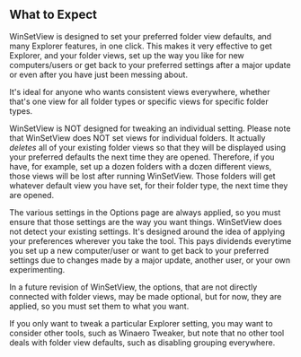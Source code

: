 ## What to Expect

WinSetView is designed to set your preferred folder view defaults, and many Explorer features, in one click. This makes it very effective to get Explorer, and your folder views, set up the way you like for new computers/users or get back to your preferred settings after a major update or even after you have just been messing about.

It's ideal for anyone who wants consistent views everywhere, whether that's one view for all folder types or specific views for specific folder types.

WinSetView is NOT designed for tweaking an individual setting. Please note that WinSetView does NOT set views for individual folders. It actually _deletes_ all of your existing folder views so that they will be displayed using your preferred defaults the next time they are opened. Therefore, if you have, for example, set up a dozen folders with a dozen different views, those views will be lost after running WinSetView. Those folders will get whatever default view you have set, for their folder type, the next time they are opened.

The various settings in the Options page are always applied, so you must ensure that those settings are the way you want things. WinSetView does not detect your existing settings. It's designed around the idea of applying your preferences wherever you take the tool. This pays dividends everytime you set up a new computer/user or want to get back to your preferred settings due to changes made by a major update, another user, or your own experimenting.

In a future revision of WinSetView, the options, that are not directly connected with folder views, may be made optional, but for now, they are applied, so you must set them to what you want.

If you only want to tweak a particular Explorer setting, you may want to consider other tools, such as Winaero Tweaker, but note that no other tool deals with folder view defaults, such as disabling grouping everywhere.
